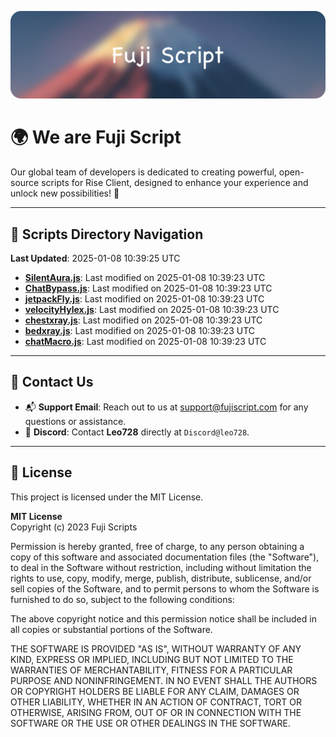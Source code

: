 ![Banner](.github/b.webp)

# 🌍 **We are Fuji Script**

Our global team of developers is dedicated to creating powerful, open-source scripts for Rise Client, designed to enhance your experience and unlock new possibilities! 🌟

---
<!-- SCRIPTS_NAVIGATION_START -->
## 📂 **Scripts Directory Navigation**

**Last Updated**: 2025-01-08 10:39:25 UTC

- **[SilentAura.js](scripts/SilentAura.js)**: Last modified on 2025-01-08 10:39:23 UTC
- **[ChatBypass.js](scripts/ChatBypass.js)**: Last modified on 2025-01-08 10:39:23 UTC
- **[jetpackFly.js](scripts/jetpackFly.js)**: Last modified on 2025-01-08 10:39:23 UTC
- **[velocityHylex.js](scripts/velocityHylex.js)**: Last modified on 2025-01-08 10:39:23 UTC
- **[chestxray.js](scripts/chestxray.js)**: Last modified on 2025-01-08 10:39:23 UTC
- **[bedxray.js](scripts/bedxray.js)**: Last modified on 2025-01-08 10:39:23 UTC
- **[chatMacro.js](scripts/chatMacro.js)**: Last modified on 2025-01-08 10:39:23 UTC

<!-- SCRIPTS_NAVIGATION_END -->

---

## 💬 **Contact Us**  
- 📬 **Support Email**: Reach out to us at [support@fujiscript.com](mailto:support@fujiscript.com) for any questions or assistance.  
- 💬 **Discord**: Contact **Leo728** directly at `Discord@leo728`.

---

## 📜 **License**

This project is licensed under the MIT License.  

**MIT License**  
Copyright (c) 2023 Fuji Scripts  

Permission is hereby granted, free of charge, to any person obtaining a copy of this software and associated documentation files (the "Software"), to deal in the Software without restriction, including without limitation the rights to use, copy, modify, merge, publish, distribute, sublicense, and/or sell copies of the Software, and to permit persons to whom the Software is furnished to do so, subject to the following conditions:  

The above copyright notice and this permission notice shall be included in all copies or substantial portions of the Software.  

THE SOFTWARE IS PROVIDED "AS IS", WITHOUT WARRANTY OF ANY KIND, EXPRESS OR IMPLIED, INCLUDING BUT NOT LIMITED TO THE WARRANTIES OF MERCHANTABILITY, FITNESS FOR A PARTICULAR PURPOSE AND NONINFRINGEMENT. IN NO EVENT SHALL THE AUTHORS OR COPYRIGHT HOLDERS BE LIABLE FOR ANY CLAIM, DAMAGES OR OTHER LIABILITY, WHETHER IN AN ACTION OF CONTRACT, TORT OR OTHERWISE, ARISING FROM, OUT OF OR IN CONNECTION WITH THE SOFTWARE OR THE USE OR OTHER DEALINGS IN THE SOFTWARE.  
